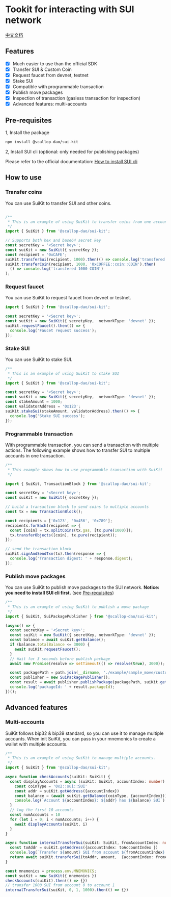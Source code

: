 # Tookit for interacting with SUI network

[中文文档](./README_cn.md)

## Features
- [x] Much easier to use than the official SDK
- [x] Transfer SUI & Custom Coin
- [x] Request faucet from devnet, testnet
- [x] Stake SUI
- [x] Compatible with programmable transaction
- [x] Publish move packages
- [x] Inspection of transaction (gasless transaction for inspection)
- [x] Advanced features: multi-accounts

## Pre-requisites

1, Install the package

```bash
npm install @scallop-dao/sui-kit
```

2, Install SUI cli (optional: only needed for publishing packages)

Please refer to the official documentation: [How to install SUI cli](https://docs.sui.io/devnet/build/install)


## How to use

### Transfer coins
You can use SuiKit to transfer SUI and other coins.

```typescript

/**
 * This is an example of using SuiKit to transfer coins from one account to another.
 */
import { SuiKit } from '@scallop-dao/sui-kit';

// Supports both hex and base64 secret key
const secretKey = '<Secret key>';
const suiKit = new SuiKit({ secretKey });
const recipient = '0xCAFE';
suiKit.transferSui(recipient, 1000).then(() => console.log('transfered 1000 SUI'));
suiKit.transferCoin(recipient, 1000, '0xCOFFEE::coin::COIN').then(
  () => console.log('transfered 1000 COIN')
);
```

### Request faucet
You can use SuiKit to request faucet from devnet or testnet.

```typescript
import { SuiKit } from '@scallop-dao/sui-kit';

const secretKey = '<Secret key>';
const suiKit = new SuiKit({ secretyKey,  networkType: 'devnet' });
suiKit.requestFaucet().then(() => {
  console.log('Faucet request success');
});
```

### Stake SUI
You can use SuiKit to stake SUI.

```typescript
/**
 * This is an example of using SuiKit to stake SUI
 */
import { SuiKit } from '@scallop-dao/sui-kit';

const secretKey = '<Secret key>';
const suiKit = new SuiKit({ secretyKey,  networkType: 'devnet' });
const stakeAmount = 1000;
const validatorAddress = '0x123';
suiKit.stakeSui(stakeAmount, validatorAddress).then(() => {
  console.log('Stake SUI success');
});
```


### Programmable transaction
With programmable transaction, you can send a transaction with multiple actions.
The following example shows how to transfer SUI to multiple accounts in one transaction.

```typescript
/**
 * This example shows how to use programmable transaction with SuiKit
 */

import { SuiKit, TransactionBlock } from '@scallop-dao/sui-kit';

const secretKey = '<Secret key>';
const suiKit = new SuiKit({ secretKey });

// build a transaction block to send coins to multiple accounts
const tx = new TransactionBlock();

const recipients = ['0x123', '0x456', '0x789'];
recipients.forEach(recipient => {
  const [coin] = tx.splitCoins(tx.gas, [tx.pure(1000)]);
  tx.transferObjects([coin], tx.pure(recipient));
});

// send the transaction block
suiKit.signAndSendTxn(tx).then(response => {
  console.log('Transaction digest: ' + response.digest);
});

```

### Publish move packages
You can use SuiKit to publish move packages to the SUI network.
**Notice: you need to install SUI cli first.** (see [Pre-requisites](#pre-requisites))

```typescript
/**
 * This is an example of using SuiKit to publish a move package
 */
import { SuiKit, SuiPackagePublisher } from '@scallop-dao/sui-kit';

(async() => {
  const secretKey = '<Secret key>';
  const suiKit = new SuiKit({ secretKey, networkType: 'devnet' });
  const balance = await suiKit.getBalance();
  if (balance.totalBalance <= 3000) {
    await suiKit.requestFaucet();
  }
  // Wait for 3 seconds before publish package
  await new Promise(resolve => setTimeout(() => resolve(true), 3000));

  const packagePath = path.join(__dirname, './example/sample_move/custom_coin');
  const publisher = new SuiPackagePublisher();
  const result = await publisher.publishPackage(packagePath, suiKit.getSigner());
  console.log('packageId: ' + result.packageId);
})();

```

## Advanced features

### Multi-accounts

SuiKit follows bip32 & bip39 standard, so you can use it to manage multiple accounts.
When init SuiKit, you can pass in your mnemonics to create a wallet with multiple accounts.

```typescript
/**
 * This is an example of using SuiKit to manage multiple accounts.
 */
import { SuiKit } from '@scallop-dao/sui-kit';

async function checkAccounts(suiKit: SuiKit) {
  const displayAccounts = async (suiKit: SuiKit, accountIndex: number) => {
    const coinType = '0x2::sui::SUI'
    const addr = suiKit.getAddress({accountIndex})
    const balance = (await suiKit.getBalance(coinType, {accountIndex})).totalBalance
    console.log(`Account ${accountIndex}: ${addr} has ${balance} SUI`)
  }
  // log the first 10 accounts
  const numAccounts = 10
  for (let i = 0; i < numAccounts; i++) {
    await displayAccounts(suiKit, i)
  }
}

async function internalTransferSui(suiKit: SuiKit, fromAccountIndex: number, toAccountIndex: number, amount: number) {
  const toAddr = suiKit.getAddress({accountIndex: toAccountIndex })
  console.log(`Transfer ${amount} SUI from account ${fromAccountIndex} to account ${toAccountIndex}`)
  return await suiKit.transferSui(toAddr, amount,  {accountIndex: fromAccountIndex})
}

const mnemonics = process.env.MNEMONICS;
const suiKit = new SuiKit({ mnemonics })
checkAccounts(suiKit).then(() => {})
// transfer 1000 SUI from account 0 to account 1
internalTransferSui(suiKit, 0, 1, 1000).then(() => {})
```
